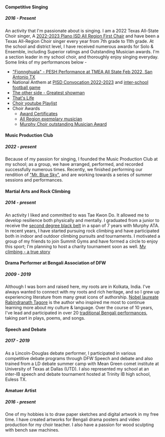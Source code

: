 #### Competitive Singing
##### 2016 - Present
An activity that I'm passionate about is singing. I am a 2022 Texas All-State Choir singer, A [2022-2023 Plano ISD All Region First Chair](https://drive.google.com/file/d/1wwvosxgipMvmBGfFDN3whQSUK2UGGVjE/view?usp=share_link) and have been a Texas All-Region Choir singer every year from 7th grade to 11th grade.  At the school and district level, I have received numerous awards for Solo & Ensemble, including Superior ratings and Outstanding Musician awards. I'm a section leader in my school choir, and thoroughly enjoy singing everyday. Some links of my performances below - 
* ["Fionnghuala" - PESH Performance at TMEA All State Feb 2022, San Antonio TX](https://youtu.be/rswXQs0FGso)
* National Anthem at [PISD Convocation 2022-2023](https://vimeo.com/737003485?ref=em-v-share) and [inter-school football game](https://youtu.be/nFfkYaXhgPI)
* [The other side - Greatest showman](https://youtu.be/p9ej5WcC-NE)
* [That's Life](https://drive.google.com/file/d/1hHWhkCpyjdJzn5BfSRHGojURO04q31H_/view?usp=share_link)
* [Choir youtube Playlist](https://youtube.com/playlist?list=PLeXsgQPFrM5zjWhMaizruyP4fi0olcGQ4)
* Choir Awards
  * [Award Certificates](https://drive.google.com/file/d/19HsCnIgO5I55labJhezS4-pqtVChp__l/view?usp=share_link)
  * [All Region exemplary musician](https://drive.google.com/file/d/1r2-Sm1zFvsfhUn61fLsESC8gbFey2Z3p/view?usp=share_link)
  * [Murphy Choir outstanding Musician Award](https://drive.google.com/file/d/1NNCtnn6cfo5lTJ_PtryFQGiU3OJZ9dnr/view?usp=share_link)

#### Music Production Club
##### 2022 - present
Because of my passion for singing, I founded the Music Production Club at my school; as a group, we have arranged, performed, and recorded successfully numerous times.  Recently, we finished performing our rendition of ["Mr. Blue Sky"](https://youtu.be/PyHjsX8fWYA), and are working towards a series of summer sessions and performances. 

#### Martial Arts and Rock Climbing
##### 2014 - present
An activity I liked and committed to was Tae Kwon Do. It allowed me to develop resilience both physically and mentally. I graduated from a junior to receive the [second degree black belt](https://drive.google.com/file/d/1_LiN2xK9HcH4uAK3VS3EK2XSw8G61JbL/view?usp=sharing) in a span of 7 years with Murphy ATA. In recent years, I have started pursuing rock climbing and have participated both in indoor and outdoor climbing pursuits and tournaments. I motivated a group of my friends to join Summit Gyms and have formed a circle to enjoy this sport; I'm planning to host a charity tournament soon as well. [My climbing - a true story](https://github.com/amritg9/Portfolio/blob/main/Performances/Climbing.md) 

#### Drama Performer at Bengali Association of DFW 
##### 2009 - 2019 
Although I was born and raised here, my roots are in Kolkata, India. I've always wanted to connect with my roots and rich heritage, and so I grew up experiencing literature from many great icons of authorship. 
[Nobel laureate Rabindranath Tagore](https://www.nobelprize.org/prizes/literature/1913/tagore/biographical/) is the author who inspired me most to continue learning more about my culture & language. Over the course of 10 years, I've lead and participated in over 20  [traditional Bengali performances](https://youtube.com/playlist?list=PLeXsgQPFrM5wAsCDLslhMNHl_rZv4z9xv), taking part in plays, poems, and songs. 

#### Speech and Debate 
##### 2017 - 2019
As a Lincoln-Douglas debate performer, I participated in various competitive debate programs through DFW Speech and debate and also trained from a LD debate summer camp with Mean Green comet institute at University of Texas at Dallas (UTD). I also represented my school at an inter-IB speech and debate tournament hosted at Trinity IB high school, Euless TX.

#### Amatuer Artist
##### 2016 - present
One of my hobbies is to draw paper sketches and digital artwork in my free time. I have created artworks for Bengali drama posters and video production for my choir teacher. I also have a passion for wood sculpting with bench saw machines.

